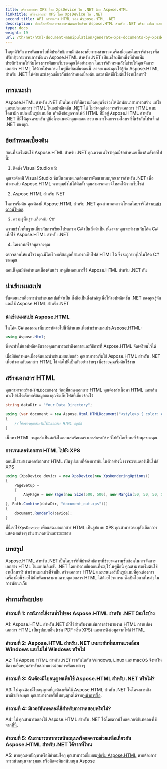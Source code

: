 ```yaml
---
title: สร้างเอกสาร XPS โดย XpsDevice ใน .NET ด้วย Aspose.HTML
linktitle: สร้างเอกสาร XPS โดย XpsDevice ใน .NET
second_title: API การจัดการ HTML ของ Aspose.HTML .NET
description: ปลดล็อกศักยภาพของการพัฒนาเว็บด้วย Aspose.HTML สำหรับ .NET สร้าง แปลง และจัดการเอกสาร HTML ได้อย่างง่ายดาย
type: docs
weight: 19
url: /th/net/html-document-manipulation/generate-xps-documents-by-xpsdevice/
---
```


ในยุคดิจิทัล การพัฒนาเว็บที่มีประสิทธิภาพมักต้องอาศัยการผสานรวมเครื่องมือและไลบรารีต่างๆ เพื่อปรับปรุงกระบวนการพัฒนา Aspose.HTML สำหรับ .NET เป็นเครื่องมือหนึ่งที่ช่วยเพิ่มประสิทธิภาพให้กับโครงการพัฒนาเว็บของคุณได้อย่างมาก ไลบรารีอันทรงพลังนี้ช่วยให้คุณจัดการเอกสาร HTML ได้ด้วยโปรแกรม ในคู่มือทีละขั้นตอนนี้ เราจะแนะนำคุณให้รู้จัก Aspose.HTML สำหรับ .NET ให้คำแนะนำคุณเกี่ยวกับข้อกำหนดเบื้องต้น และสาธิตวิธีเริ่มต้นใช้งานไลบรารี

## การแนะนำ

Aspose.HTML สำหรับ .NET เป็นไลบรารีที่มีความยืดหยุ่นซึ่งช่วยให้นักพัฒนาสามารถสร้าง แก้ไข และแปลงเอกสาร HTML ในแอปพลิเคชัน .NET ได้ ไม่ว่าคุณต้องการสร้างเอกสาร HTML แบบไดนามิก แปลงเป็นรูปแบบอื่น หรือดึงข้อมูลจากไฟล์ HTML ที่มีอยู่ Aspose.HTML สำหรับ .NET ก็มีให้คุณครบครัน คู่มือนี้จะแนะนำคุณตลอดกระบวนการในการรวมไลบรารีนี้เข้ากับโปรเจ็กต์ .NET ของคุณ

## ข้อกำหนดเบื้องต้น

ก่อนที่จะเริ่มต้นใช้ Aspose.HTML สำหรับ .NET คุณควรแน่ใจว่าคุณมีข้อกำหนดเบื้องต้นดังต่อไปนี้:

1. ติดตั้ง Visual Studio แล้ว

คุณจะต้องมี Visual Studio ซึ่งเป็นสภาพแวดล้อมการพัฒนาแบบบูรณาการสำหรับ .NET เพื่อทำงานกับ Aspose.HTML หากคุณยังไม่ได้ติดตั้ง คุณสามารถดาวน์โหลดได้จากเว็บไซต์

2. Aspose.HTML สำหรับ .NET

 ในการเริ่มต้น คุณต้องมี Aspose.HTML สำหรับ .NET คุณสามารถดาวน์โหลดไลบรารีได้จาก[หน้าดาวน์โหลด](https://releases.aspose.com/html/net/).

3. ความรู้พื้นฐานเกี่ยวกับ C#

ความเข้าใจพื้นฐานเกี่ยวกับการเขียนโปรแกรม C# เป็นสิ่งจำเป็น เนื่องจากคุณจะทำงานกับโค้ด C# เพื่อใช้ Aspose.HTML สำหรับ .NET

4. ไดเรกทอรีข้อมูลของคุณ

ตรวจสอบให้แน่ใจว่าคุณมีไดเร็กทอรีข้อมูลที่สามารถเก็บไฟล์ HTML ได้ ซึ่งจะถูกระบุไว้ในโค้ด C# ของคุณ

ตอนนี้คุณมีข้อกำหนดเบื้องต้นแล้ว มาดูขั้นตอนการใช้ Aspose.HTML สำหรับ .NET กัน

## นำเข้าเนมสเปซ

ขั้นตอนแรกคือการนำเข้าเนมสเปซที่จำเป็น ซึ่งถือเป็นสิ่งสำคัญเพื่อให้แอปพลิเคชัน .NET ของคุณรู้จักและใช้ Aspose.HTML สำหรับ .NET

### นำเข้าเนมสเปซ Aspose.HTML

ในโค้ด C# ของคุณ เพิ่มบรรทัดต่อไปนี้ที่ด้านบนเพื่อนำเข้าเนมสเปซ Aspose.HTML:

```csharp
using Aspose.Html;
```

ซึ่งจะทำให้แอปพลิเคชันของคุณสามารถเข้าถึงคลาสและวิธีการที่ Aspose.HTML จัดเตรียมไว้ได้

เมื่อมีข้อกำหนดเบื้องต้นและนำเข้าเนมสเปซแล้ว คุณสามารถเริ่มใช้ Aspose.HTML สำหรับ .NET เพื่อทำงานกับเอกสาร HTML ได้ ต่อไปนี้เป็นตัวอย่างง่ายๆ เพื่อช่วยคุณเริ่มต้นใช้งาน

## สร้างเอกสาร HTML

 คุณสามารถสร้าง`HTMLDocument` วัตถุที่แสดงเอกสาร HTML คุณต้องส่งเนื้อหา HTML และเส้นทางไปยังไดเร็กทอรีข้อมูลของคุณซึ่งเก็บไฟล์ที่เกี่ยวข้องไว้

```csharp
string dataDir = "Your Data Directory";

using (var document = new Aspose.Html.HTMLDocument("<style>p { color: green; }</style><p>my first paragraph</p>", dataDir))
{
    //โค้ดของคุณสำหรับใช้กับเอกสาร HTML อยู่ที่นี่
}
```

 เนื้อหา HTML จะถูกส่งเป็นสตริงในคอนสตรัคเตอร์ และ`dataDir` ชี้ไปยังไดเร็กทอรีข้อมูลของคุณ

### การเรนเดอร์เอกสาร HTML ไปยัง XPS

ตอนนี้เรามาเรนเดอร์เอกสาร HTML เป็นรูปแบบที่ต้องการกัน ในตัวอย่างนี้ เราจะเรนเดอร์เป็นไฟล์ XPS

```csharp
using (XpsDevice device = new XpsDevice(new XpsRenderingOptions()
{
    PageSetup =
    {
        AnyPage = new Page(new Size(500, 500), new Margin(50, 50, 50, 50))
    }
}, Path.Combine(dataDir, "document_out.xps")))
{
    document.RenderTo(device);
}
```

 ที่นี่เราใช้`XpsDevice` เพื่อแสดงผลเอกสาร HTML เป็นรูปแบบ XPS คุณสามารถระบุตัวเลือกการแสดงผลต่างๆ เช่น ขนาดหน้าและระยะขอบ

## บทสรุป

Aspose.HTML สำหรับ .NET เป็นไลบรารีที่มีประสิทธิภาพที่ช่วยลดความซับซ้อนในการจัดการเอกสาร HTML ในแอปพลิเคชัน .NET โดยทำตามขั้นตอนที่ระบุไว้ในคู่มือนี้ คุณสามารถเริ่มต้นใช้งานไลบรารี นำเข้าเนมสเปซที่จำเป็น สร้างเอกสาร HTML และเรนเดอร์เป็นรูปแบบที่คุณต้องการ เครื่องมือนี้ช่วยให้นักพัฒนาสามารถควบคุมเอกสาร HTML ได้ด้วยโปรแกรม ซึ่งเปิดโอกาสใหม่ๆ ในการพัฒนาเว็บ

## คำถามที่พบบ่อย

### คำถามที่ 1: กรณีการใช้งานทั่วไปของ Aspose.HTML สำหรับ .NET มีอะไรบ้าง

A1: Aspose.HTML สำหรับ .NET มักใช้สำหรับงานเช่นการสร้างรายงาน HTML การแปลงเอกสาร HTML เป็นรูปแบบอื่น (เช่น PDF หรือ XPS) และการดึงข้อมูลจากไฟล์ HTML

### คำถามที่ 2: Aspose.HTML สำหรับ .NET เหมาะกับทั้งสภาพแวดล้อม Windows และไม่ใช่ Windows หรือไม่

A2: ใช่ Aspose.HTML สำหรับ .NET เข้ากันได้กับ Windows, Linux และ macOS จึงทำให้มีความยืดหยุ่นสำหรับสภาพแวดล้อมการพัฒนาต่างๆ

### คำถามที่ 3: ฉันต้องมีใบอนุญาตเพื่อใช้ Aspose.HTML สำหรับ .NET หรือไม่?

 A3: ใช่ คุณต้องมีใบอนุญาตที่ถูกต้องเพื่อใช้ Aspose.HTML สำหรับ .NET ในโครงการเชิงพาณิชย์ของคุณ คุณสามารถขอรับใบอนุญาตได้จาก[หน้าการซื้อ](https://purchase.aspose.com/buy).

### คำถามที่ 4: มีเวอร์ชันทดลองใช้สำหรับการทดสอบหรือไม่?

 A4: ใช่ คุณสามารถลองใช้ Aspose.HTML สำหรับ .NET ได้โดยดาวน์โหลดเวอร์ชันทดลองใช้จาก[ที่นี่](https://releases.aspose.com/).

### คำถามที่ 5: ฉันสามารถหาการสนับสนุนหรือขอความช่วยเหลือเกี่ยวกับ Aspose.HTML สำหรับ .NET ได้จากที่ไหน

 A5: หากคุณพบปัญหาหรือมีคำถามใดๆ คุณสามารถเยี่ยมชม[ฟอรั่ม Aspose.HTML](https://forum.aspose.com/) หากต้องการการสนับสนุนจากชุมชน หรือติดต่อทีมสนับสนุน Aspose
